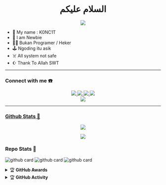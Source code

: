 <h1 align="center">السلام عليكم</h1>
<p align="center">
  <img src="https://github.com/koncit.png" />
</p>

<p align="center">

- 👤 My name : K0NC1T 
- 💌 I am Newbie 
- 👨‍💻 Bukan Programer / Heker
- 🕹️ Ngoding itu asik
- ☠️ All system not safe
- ☪️ Thank To Allah SWT 
</p>

------
### Connect with me ☎️
<p align="center">
  <a href="https://instagram.com/k0nc1t"><img src="https://img.shields.io/badge/Instagram-E4405F?style=for-the-badge&logo=instagram&logoColor=white"/> 
  <a href="https://wa.me/6281261973803"><img src="https://img.shields.io/badge/WhatsApp-25D366?style=for-the-badge&logo=whatsapp&logoColor=white" />
  <a href="https://www.facebook.com/capcinoreo"><img src="https://img.shields.io/badge/Facebook-%234267B2.svg?&style=for-the-badge&logo=facebook&logoColor=white" />
  <a href="https://t.me/alienbelijajan"><img src="https://img.shields.io/badge/Telegram-%230088cc.svg?&style=for-the-badge&logo=telegram&logoColor=white" /> <br>
  <a href="https://github.com/koncit"><img src="https://img.shields.io/badge/-GitHub-black?style=flat-square&logo=github" />
</p>

------

### Github Stats 🚀

<p align="center"><a href="https://github.com/koncit"><img src="https://github-readme-stats.vercel.app/api?username=koncit&show_icons=true&theme=radical"></a></p>
<p align="center"><a href="https://github.com/koncit"><img src="https://github-readme-stats.vercel.app/api/top-langs/?username=koncit&theme=radical&layout=compact"></a></p> 

### Repo Stats 🔭
![github card](https://github-readme-stats.vercel.app/api/pin/?username=koncit&repo=koncitbot&theme=dark)
![github card](https://github-readme-stats.vercel.app/api/pin/?username=koncit&repo=anyav3&theme=nightowl)
![github card](https://github-readme-stats.vercel.app/api/pin/?username=koncit&repo=matuku&theme=dark)



<details>
    <summary>&#127942 <b>GitHub Awards</b></summary><br/>

![Github Trophy](https://github-profile-trophy.vercel.app/?username=koncit)

</details>

<details>
    <summary>&#127942 <b>GitHub Activity</b></summary><br/>

![Metrics](https://metrics.lecoq.io/koncit?template=classic&repositories.forks=true&languages=1&languages.colors=github&languages.threshold=0%25&config.timezone=Asia%2FBatam)

</details> 
